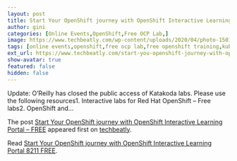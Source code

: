 ```yaml
---
layout: post
title: Start Your OpenShift journey with OpenShift Interactive Learning Portal 8211 FREE
author: gini
categories: [Online Events,OpenShift,Free OCP Lab,]
image: https://www.techbeatly.com/wp-content/uploads/2020/04/photo-1501504905252-473c47e087f8-1-1024x768.jpg
tags: [online events,openshift,free ocp lab,free openshift training,kuberenetes training,kubernetes lab,ocp lab,openshift free lab,openshift training,]
ext_url: https://www.techbeatly.com/start-you-openshift-journey-with-openshift-interactive-learning-portal/
show-avatar: true
featured: false
hidden: false
---
```


<p>Update: O’Reilly has closed the public access of Katakoda labs. Please use the following resources1. Interactive labs for Red Hat OpenShift &#8211; Free labs2. OpenShift and&#46;&#46;&#46;</p>
<p>The post <a href="https://www.techbeatly.com/start-you-openshift-journey-with-openshift-interactive-learning-portal/">Start Your OpenShift journey with OpenShift Interactive Learning Portal &#8211; FREE</a> appeared first on <a href="https://www.techbeatly.com">techbeatly</a>.</p>

Read [Start Your OpenShift journey with OpenShift Interactive Learning Portal 8211 FREE](https://www.techbeatly.com/start-you-openshift-journey-with-openshift-interactive-learning-portal/).